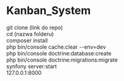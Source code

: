 # Kanban_System
git clone (link do repo)<br>
cd (nazwa folderu)<br>
composer install<br>
php bin/console cache:clear --env=dev<br>
php bin/console doctrine:database:create<br>
php bin/console doctrine:migrations:migrate<br>
synfony server:start<br>
127.0.0.1:8000
